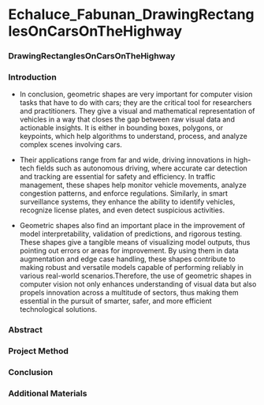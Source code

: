 # Echaluce_Fabunan_DrawingRectanglesOnCarsOnTheHighway

### DrawingRectanglesOnCarsOnTheHighway

### Introduction

- In conclusion, geometric shapes are very important for computer vision tasks that have to do with cars; they are the critical tool for researchers and practitioners. They give a visual and mathematical representation of vehicles in a way that closes the gap between raw visual data and actionable insights. It is either in bounding boxes, polygons, or keypoints, which help algorithms to understand, process, and analyze complex scenes involving cars.

- Their applications range from far and wide, driving innovations in high-tech fields such as autonomous driving, where accurate car detection and tracking are essential for safety and efficiency. In traffic management, these shapes help monitor vehicle movements, analyze congestion patterns, and enforce regulations. Similarly, in smart surveillance systems, they enhance the ability to identify vehicles, recognize license plates, and even detect suspicious activities.

- Geometric shapes also find an important place in the improvement of model interpretability, validation of predictions, and rigorous testing. These shapes give a tangible means of visualizing model outputs, thus pointing out errors or areas for improvement. By using them in data augmentation and edge case handling, these shapes contribute to making robust and versatile models capable of performing reliably in various real-world scenarios.Therefore, the use of geometric shapes in computer vision not only enhances understanding of visual data but also propels innovation across a multitude of sectors, thus making them essential in the pursuit of smarter, safer, and more efficient technological solutions.

### Abstract

### Project Method

### Conclusion

### Additional Materials
